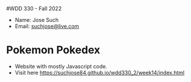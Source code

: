 #WDD 330 - Fall 2022

- Name: Jose Such
- Email: suchjose@live.com

# Pokemon Pokedex
- Website with mostly Javascript code.
- Visit here https://suchjose84.github.io/wdd330_2/week14/index.html